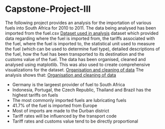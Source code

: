 # Capstone-Project-III
The following project provides an analysis for the importation of various fuels into South Africa for 2010 to 2011.
The data being analysed has been imported from the fuel.csv [Dataset used in analysis](fuelimports.csv/CONTRIBUTING.md) 
dataset which provided data regarding where the fuel is imported from, the tariffs associated with the fuel, where 
the fuel is imported to, the statistical unit used to measure the fuel (which can be used to determine fuel type), 
detailed descriptions of the fuel, how the fuel has been transported to its destination and the customs value of the fuel.
The data has been organised, cleaned and analysed using matplotlib. This was also used to create comprehensive visualizations for the
dataset. [Organisation and cleaning of data](CapstoneProjectIII.ipynb/CONTRIBUTING.md)
The analysis shows that: [Organisation and cleaning of data](EDA.docx/CONTRIBUTING.md)
- Germany is the largeest provider of fuel to South Africa
- Indonesia, Portugal, the Czech Republic, Thailand and Brazil has the highest tariffs on fuels
- The most commonly imported fuels are lubricating fuels
- 41.7% of the fuel is imported from Europe
- Most of imports are made to the Durban district
- Tariff rates will be influenced by the transport code
- Tariff rates and customs value tend to be directly proportional
